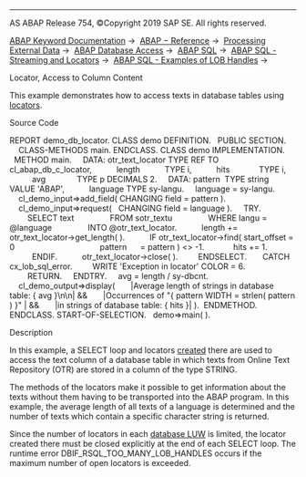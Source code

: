   

* * *

AS ABAP Release 754, ©Copyright 2019 SAP SE. All rights reserved.

[ABAP Keyword Documentation](https://help.sap.com/doc/abapdocu_754_index_htm/7.54/en-US/abenabap.htm) →  [ABAP − Reference](https://help.sap.com/doc/abapdocu_754_index_htm/7.54/en-US/abenabap_reference.htm) →  [Processing External Data](https://help.sap.com/doc/abapdocu_754_index_htm/7.54/en-US/abenabap_language_external_data.htm) →  [ABAP Database Access](https://help.sap.com/doc/abapdocu_754_index_htm/7.54/en-US/abenabap_sql.htm) →  [ABAP SQL](https://help.sap.com/doc/abapdocu_754_index_htm/7.54/en-US/abenopensql.htm) →  [ABAP SQL - Streaming and Locators](https://help.sap.com/doc/abapdocu_754_index_htm/7.54/en-US/abenstreams_locators.htm) →  [ABAP SQL - Examples of LOB Handles](https://help.sap.com/doc/abapdocu_754_index_htm/7.54/en-US/abenlobs_abexas.htm) → 

Locator, Access to Column Content

This example demonstrates how to access texts in database tables using [locators](https://help.sap.com/doc/abapdocu_754_index_htm/7.54/en-US/abenlocator_glosry.htm "Glossary Entry").

Source Code

REPORT demo\_db\_locator.
CLASS demo DEFINITION.
  PUBLIC SECTION.
    CLASS-METHODS main.
ENDCLASS.
CLASS demo IMPLEMENTATION.
  METHOD main.
    DATA: otr\_text\_locator TYPE REF TO cl\_abap\_db\_c\_locator,
          length           TYPE i,
          hits             TYPE i,
          avg              TYPE p DECIMALS 2.
    DATA: pattern  TYPE string VALUE 'ABAP',
          language TYPE sy-langu.
    language = sy-langu.
    cl\_demo\_input=>add\_field( CHANGING field = pattern ).
    cl\_demo\_input=>request(   CHANGING field = language ).
    TRY.
        SELECT text
               FROM sotr\_textu
               WHERE langu = @language
               INTO @otr\_text\_locator.
          length += otr\_text\_locator->get\_length( ).
          IF otr\_text\_locator->find( start\_offset = 0
                                     pattern      = pattern ) <> -1.
            hits += 1.
          ENDIF.
          otr\_text\_locator->close( ).
        ENDSELECT.
      CATCH cx\_lob\_sql\_error.
        WRITE 'Exception in locator' COLOR = 6.
        RETURN.
    ENDTRY.
    avg = length / sy-dbcnt.
    cl\_demo\_output=>display(
      |Average length of strings in database table: { avg }\\n\\n| &&
      |Occurrences of "{ pattern WIDTH = strlen( pattern ) }" | &&
      |in strings of database table: { hits }| ).  ENDMETHOD.
ENDCLASS.
START-OF-SELECTION.
  demo=>main( ).

Description

In this example, a SELECT loop and locators [created](https://help.sap.com/doc/abapdocu_754_index_htm/7.54/en-US/abenselect_into_lob_handles.htm) there are used to access the text column of a database table in which texts from Online Text Repository (OTR) are stored in a column of the type STRING.

The methods of the locators make it possible to get information about the texts without them having to be transported into the ABAP program. In this example, the average length of all texts of a language is determined and the number of texts which contain a specific character string is returned.

Since the number of locators in each [database LUW](https://help.sap.com/doc/abapdocu_754_index_htm/7.54/en-US/abendatabase_luw_glosry.htm "Glossary Entry") is limited, the locator created there must be closed explicitly at the end of each SELECT loop. The runtime error DBIF\_RSQL\_TOO\_MANY\_LOB\_HANDLES occurs if the maximum number of open locators is exceeded.